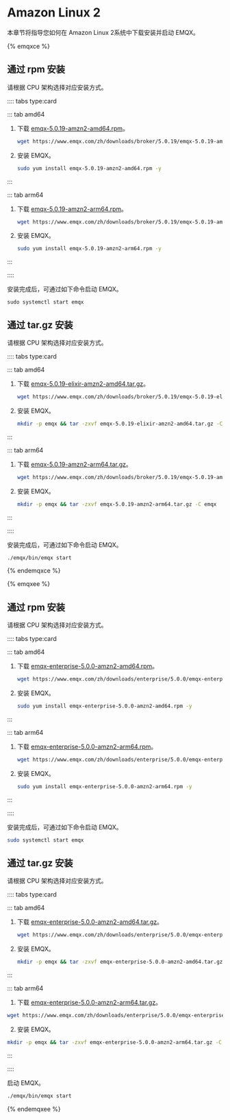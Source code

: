 # Amazon Linux 2

本章节将指导您如何在 Amazon Linux 2系统中下载安装并启动 EMQX。

{% emqxce %}

## 通过 rpm 安装

请根据 CPU 架构选择对应安装方式。

:::: tabs type:card

::: tab amd64

1. 下载 [emqx-5.0.19-amzn2-amd64.rpm](https://www.emqx.com/zh/downloads/broker/5.0.19/emqx-5.0.19-amzn2-amd64.rpm)。

   ```bash
   wget https://www.emqx.com/zh/downloads/broker/5.0.19/emqx-5.0.19-amzn2-amd64.rpm
   ```

2. 安装 EMQX。
   ```bash
   sudo yum install emqx-5.0.19-amzn2-amd64.rpm -y
   ```

:::

::: tab arm64
1. 下载 [emqx-5.0.19-amzn2-arm64.rpm](https://www.emqx.com/zh/downloads/broker/5.0.19/emqx-5.0.19-amzn2-arm64.rpm)。

   ```bash
   wget https://www.emqx.com/zh/downloads/broker/5.0.19/emqx-5.0.19-amzn2-arm64.rpm
   ```

2. 安装 EMQX。
   ```bash
   sudo yum install emqx-5.0.19-amzn2-arm64.rpm -y
   ```

:::

::::

安装完成后，可通过如下命令启动 EMQX。

  ```shell
  sudo systemctl start emqx
  ```

## 通过 tar.gz 安装

请根据 CPU 架构选择对应安装方式。

:::: tabs type:card

::: tab amd64

1. 下载 [emqx-5.0.19-elixir-amzn2-amd64.tar.gz](https://www.emqx.com/zh/downloads/broker/5.0.19/emqx-5.0.19-elixir-amzn2-amd64.tar.gz)。

   ```bash
   wget https://www.emqx.com/zh/downloads/broker/5.0.19/emqx-5.0.19-elixir-amzn2-amd64.tar.gz
   ```

2. 安装 EMQX。
   ```bash
   mkdir -p emqx && tar -zxvf emqx-5.0.19-elixir-amzn2-amd64.tar.gz -C emqx
   ```

:::

::: tab arm64
1. 下载 [emqx-5.0.19-amzn2-arm64.tar.gz](https://www.emqx.com/zh/downloads/broker/5.0.19/emqx-5.0.19-amzn2-arm64.tar.gz)。

   ```bash
   wget https://www.emqx.com/zh/downloads/broker/5.0.19/emqx-5.0.19-amzn2-arm64.tar.gz
   ```

2. 安装 EMQX。
   ```bash
   mkdir -p emqx && tar -zxvf emqx-5.0.19-amzn2-arm64.tar.gz -C emqx
   ```

:::

::::

安装完成后，可通过如下命令启动 EMQX。

```bash
./emqx/bin/emqx start
```

{% endemqxce %}

{% emqxee %}

## 通过 rpm 安装

请根据 CPU 架构选择对应安装方式。

:::: tabs type:card

::: tab amd64

1. 下载 [emqx-enterprise-5.0.0-amzn2-amd64.rpm](https://www.emqx.com/zh/downloads/enterprise/5.0.0/emqx-enterprise-5.0.0-amzn2-amd64.rpm)。

   ```bash
   wget https://www.emqx.com/zh/downloads/enterprise/5.0.0/emqx-enterprise-5.0.0-amzn2-amd64.rpm
   ```

2. 安装 EMQX。
   ```bash
   sudo yum install emqx-enterprise-5.0.0-amzn2-amd64.rpm -y
   ```

:::

::: tab arm64
1. 下载 [emqx-enterprise-5.0.0-amzn2-arm64.rpm](https://www.emqx.com/zh/downloads/enterprise/5.0.0/emqx-enterprise-5.0.0-amzn2-arm64.rpm)。

   ```bash
   wget https://www.emqx.com/zh/downloads/enterprise/5.0.0/emqx-enterprise-5.0.0-amzn2-arm64.rpm
   ```

2. 安装 EMQX。
   ```bash
   sudo yum install emqx-enterprise-5.0.0-amzn2-arm64.rpm -y
   ```

:::

::::

安装完成后，可通过如下命令启动 EMQX。

```bash
sudo systemctl start emqx
```



## 通过 tar.gz 安装

请根据 CPU 架构选择对应安装方式。

:::: tabs type:card

::: tab amd64

1. 下载 [emqx-enterprise-5.0.0-amzn2-amd64.tar.gz](https://www.emqx.com/zh/downloads/enterprise/5.0.0/emqx-enterprise-5.0.0-amzn2-amd64.tar.gz)。

   ```bash
   wget https://www.emqx.com/zh/downloads/enterprise/5.0.0/emqx-enterprise-5.0.0-amzn2-amd64.tar.gz
   ```

2. 安装 EMQX。

   ```bash
   mkdir -p emqx && tar -zxvf emqx-enterprise-5.0.0-amzn2-amd64.tar.gz -C emqx
   ```

:::

::: tab arm64

1. 下载 [emqx-enterprise-5.0.0-amzn2-arm64.tar.gz](https://www.emqx.com/zh/downloads/enterprise/5.0.0/emqx-enterprise-5.0.0-amzn2-arm64.tar.gz)。

```bash
wget https://www.emqx.com/zh/downloads/enterprise/5.0.0/emqx-enterprise-5.0.0-amzn2-arm64.tar.gz
```

2. 安装 EMQX。

```bash
mkdir -p emqx && tar -zxvf emqx-enterprise-5.0.0-amzn2-arm64.tar.gz -C emqx
```

:::

::::

启动 EMQX。

```bash
./emqx/bin/emqx start
```

{% endemqxee %}
